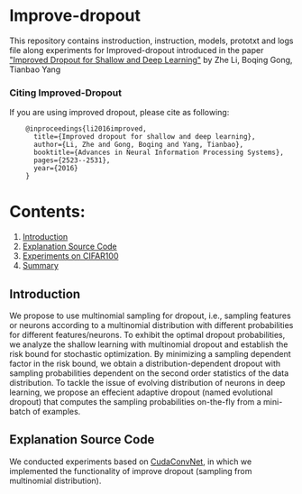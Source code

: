 # Improve-dropout
This repository contains instroduction, instruction, models, prototxt and logs file along experiments for Improved-dropout introduced in the paper ["Improved Dropout for Shallow and Deep Learning"](http://papers.nips.cc/paper/6561-improved-dropout-for-shallow-and-deep-learning.pdf) by Zhe Li, Boqing Gong, Tianbao Yang

### Citing Improved-Dropout
If you are using improved dropout, please cite as following:

        @inproceedings{li2016improved,
          title={Improved dropout for shallow and deep learning},
          author={Li, Zhe and Gong, Boqing and Yang, Tianbao},
          booktitle={Advances in Neural Information Processing Systems},
          pages={2523--2531},
          year={2016}
        }
# Contents:
1. [Introduction](#Introduction)
2. [Explanation Source Code](#Explanation-Source-Code)
3. [Experiments on CIFAR100](#Experiments-on-CIFAR100)
4. [Summary](#Summary)

## Introduction
We propose to use multinomial sampling for dropout, i.e., sampling features or neurons according to a multinomial distribution with different probabilities for different features/neurons. To exhibit the optimal dropout probabilities, we analyze the shallow learning with multinomial dropout and establish the risk bound for stochastic optimization. By minimizing a sampling dependent factor in the risk bound, we obtain a distribution-dependent dropout with sampling probabilities dependent on the second order statistics of the data distribution. To tackle the issue of evolving distribution of neurons in deep learning, we propose an effecient adaptive dropout (named evolutional dropout) that computes the sampling probabilities on-the-fly from a mini-batch of examples. 

## Explanation Source Code
We conducted experiments based on [CudaConvNet](https://github.com/akrizhevsky/cuda-convnet2), in which we implemented the functionality of improve dropout (sampling from multinomial distribution). 
